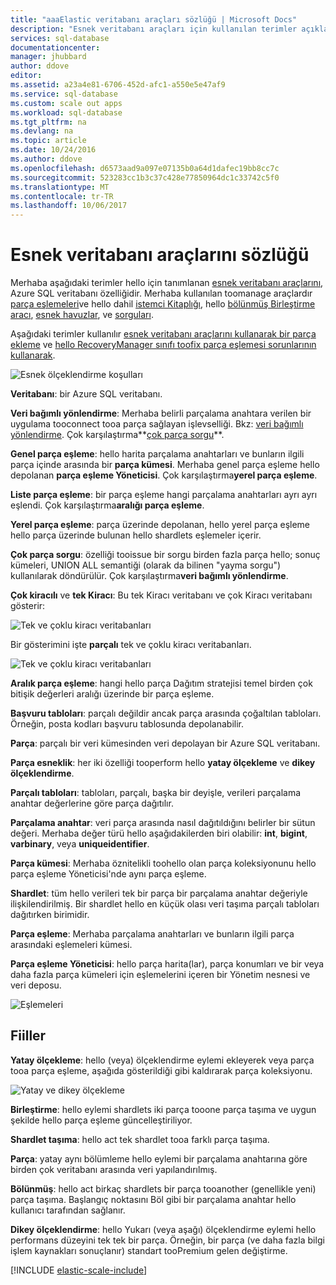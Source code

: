 ```yaml
---
title: "aaaElastic veritabanı araçları sözlüğü | Microsoft Docs"
description: "Esnek veritabanı araçları için kullanılan terimler açıklaması"
services: sql-database
documentationcenter: 
manager: jhubbard
author: ddove
editor: 
ms.assetid: a23a4e81-6706-452d-afc1-a550e5e47af9
ms.service: sql-database
ms.custom: scale out apps
ms.workload: sql-database
ms.tgt_pltfrm: na
ms.devlang: na
ms.topic: article
ms.date: 10/24/2016
ms.author: ddove
ms.openlocfilehash: d6573aad9a097e07135b0a64d1dafec19bb8cc7c
ms.sourcegitcommit: 523283cc1b3c37c428e77850964dc1c33742c5f0
ms.translationtype: MT
ms.contentlocale: tr-TR
ms.lasthandoff: 10/06/2017
---
```

# <a name="elastic-database-tools-glossary"></a>Esnek veritabanı araçlarını sözlüğü
Merhaba aşağıdaki terimler hello için tanımlanan [esnek veritabanı araçlarını](sql-database-elastic-scale-introduction.md), Azure SQL veritabanı özelliğidir. Merhaba kullanılan toomanage araçlardır [parça eşlemeleri](sql-database-elastic-scale-shard-map-management.md)ve hello dahil [istemci Kitaplığı](sql-database-elastic-database-client-library.md), hello [bölünmüş Birleştirme aracı](sql-database-elastic-scale-overview-split-and-merge.md), [esnek havuzlar](sql-database-elastic-pool.md), ve [sorguları](sql-database-elastic-query-overview.md). 

Aşağıdaki terimler kullanılır [esnek veritabanı araçlarını kullanarak bir parça ekleme](sql-database-elastic-scale-add-a-shard.md) ve [hello RecoveryManager sınıfı toofix parça eşlemesi sorunlarının kullanarak](sql-database-elastic-database-recovery-manager.md).

![Esnek ölçeklendirme koşulları][1]

**Veritabanı**: bir Azure SQL veritabanı. 

**Veri bağımlı yönlendirme**: Merhaba belirli parçalama anahtara verilen bir uygulama tooconnect tooa parça sağlayan işlevselliği. Bkz: [veri bağımlı yönlendirme](sql-database-elastic-scale-data-dependent-routing.md). Çok karşılaştırma**[çok parça sorgu](sql-database-elastic-scale-multishard-querying.md)**.

**Genel parça eşleme**: hello harita parçalama anahtarları ve bunların ilgili parça içinde arasında bir **parça kümesi**. Merhaba genel parça eşleme hello depolanan **parça eşleme Yöneticisi**. Çok karşılaştırma**yerel parça eşleme**.

**Liste parça eşleme**: bir parça eşleme hangi parçalama anahtarları ayrı ayrı eşlendi. Çok karşılaştırma**aralığı parça eşleme**.   

**Yerel parça eşleme**: parça üzerinde depolanan, hello yerel parça eşleme hello parça üzerinde bulunan hello shardlets eşlemeler içerir.

**Çok parça sorgu**: özelliği tooissue bir sorgu birden fazla parça hello; sonuç kümeleri, UNION ALL semantiği (olarak da bilinen "yayma sorgu") kullanılarak döndürülür. Çok karşılaştırma**veri bağımlı yönlendirme**.

**Çok kiracılı** ve **tek Kiracı**: Bu tek Kiracı veritabanı ve çok Kiracı veritabanı gösterir:

![Tek ve çoklu kiracı veritabanları](./media/sql-database-elastic-scale-glossary/multi-single-simple.png)

Bir gösterimini işte **parçalı** tek ve çoklu kiracı veritabanları. 

![Tek ve çoklu kiracı veritabanları](./media/sql-database-elastic-scale-glossary/shards-single-multi.png)

**Aralık parça eşleme**: hangi hello parça Dağıtım stratejisi temel birden çok bitişik değerleri aralığı üzerinde bir parça eşleme. 

**Başvuru tabloları**: parçalı değildir ancak parça arasında çoğaltılan tabloları. Örneğin, posta kodları başvuru tablosunda depolanabilir. 

**Parça**: parçalı bir veri kümesinden veri depolayan bir Azure SQL veritabanı. 

**Parça esneklik**: her iki özelliği tooperform hello **yatay ölçekleme** ve **dikey ölçeklendirme**.

**Parçalı tabloları**: tabloları, parçalı, başka bir deyişle, verileri parçalama anahtar değerlerine göre parça dağıtılır. 

**Parçalama anahtar**: veri parça arasında nasıl dağıtıldığını belirler bir sütun değeri. Merhaba değer türü hello aşağıdakilerden biri olabilir: **int**, **bigint**, **varbinary**, veya **uniqueidentifier**. 

**Parça kümesi**: Merhaba öznitelikli toohello olan parça koleksiyonunu hello parça eşleme Yöneticisi'nde aynı parça eşleme.  

**Shardlet**: tüm hello verileri tek bir parça bir parçalama anahtar değeriyle ilişkilendirilmiş. Bir shardlet hello en küçük olası veri taşıma parçalı tabloları dağıtırken birimidir. 

**Parça eşleme**: Merhaba parçalama anahtarları ve bunların ilgili parça arasındaki eşlemeleri kümesi.

**Parça eşleme Yöneticisi**: hello parça harita(lar), parça konumları ve bir veya daha fazla parça kümeleri için eşlemelerini içeren bir Yönetim nesnesi ve veri deposu.

![Eşlemeleri][2]

## <a name="verbs"></a>Fiiller
**Yatay ölçekleme**: hello (veya) ölçeklendirme eylemi ekleyerek veya parça tooa parça eşleme, aşağıda gösterildiği gibi kaldırarak parça koleksiyonu.

![Yatay ve dikey ölçekleme][3]

**Birleştirme**: hello eylemi shardlets iki parça tooone parça taşıma ve uygun şekilde hello parça eşleme güncelleştiriliyor.

**Shardlet taşıma**: hello act tek shardlet tooa farklı parça taşıma. 

**Parça**: yatay aynı bölümleme hello eylemi bir parçalama anahtarına göre birden çok veritabanı arasında veri yapılandırılmış.

**Bölünmüş**: hello act birkaç shardlets bir parça tooanother (genellikle yeni) parça taşıma. Başlangıç noktasını Böl gibi bir parçalama anahtar hello kullanıcı tarafından sağlanır.

**Dikey ölçeklendirme**: hello Yukarı (veya aşağı) ölçeklendirme eylemi hello performans düzeyini tek tek bir parça. Örneğin, bir parça (ve daha fazla bilgi işlem kaynakları sonuçlanır) standart tooPremium gelen değiştirme. 

[!INCLUDE [elastic-scale-include](../../includes/elastic-scale-include.md)]

<!--Image references-->
[1]: ./media/sql-database-elastic-scale-glossary/glossary.png
[2]: ./media/sql-database-elastic-scale-glossary/mappings.png
[3]: ./media/sql-database-elastic-scale-glossary/h_versus_vert.png

